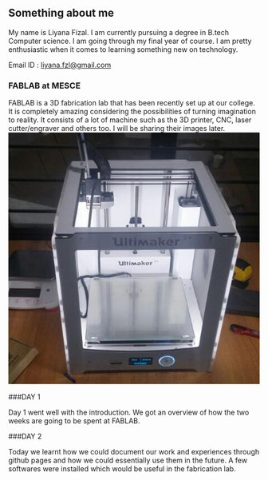 ## Something about me

My name is Liyana Fizal. I am currently pursuing a degree in B.tech Computer science. I am going through my final year of course. I am pretty enthusiastic when it comes to learning something new on technology. 

Email ID : liyana.fzl@gmail.com



### FABLAB at MESCE

FABLAB is a 3D fabrication lab that has been recently set up at our college. It is completely amazing considering the possibilities of turning imagination to reality.  It consists of a lot of machine such as the 3D printer, CNC, laser cutter/engraver and others too. I will be sharing their images later.
![FABLAB class](/images/photo_2017-08-03_19-44-53.jpg)




###DAY 1

Day 1 went well with the introduction. We got an overview of how the two weeks are going to be spent at FABLAB. 

###DAY 2 

Today we learnt how we could document our work and experiences through github pages and how we could essentially use them in the future.
A few softwares were installed which would be useful in the fabrication lab.

